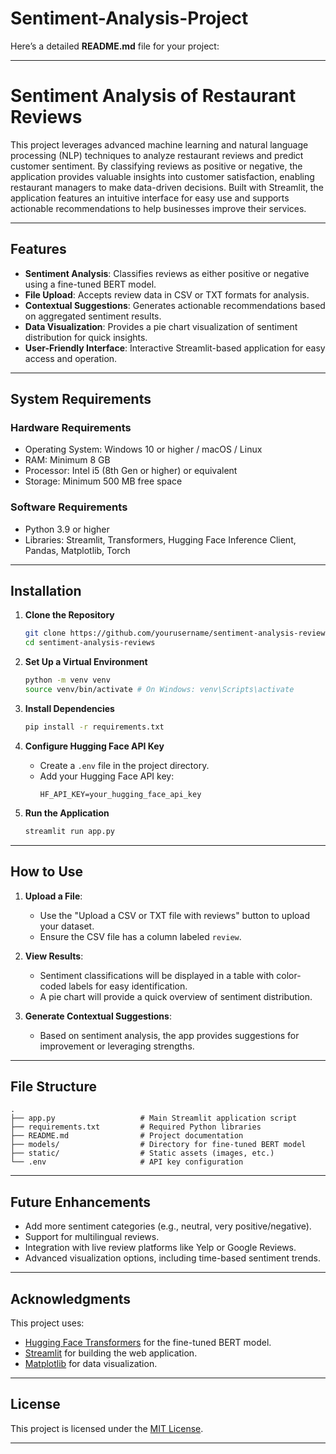 # Sentiment-Analysis-Project
Here’s a detailed **README.md** file for your project:

---

# Sentiment Analysis of Restaurant Reviews

This project leverages advanced machine learning and natural language processing (NLP) techniques to analyze restaurant reviews and predict customer sentiment. By classifying reviews as positive or negative, the application provides valuable insights into customer satisfaction, enabling restaurant managers to make data-driven decisions. Built with Streamlit, the application features an intuitive interface for easy use and supports actionable recommendations to help businesses improve their services.

---

## Features

- **Sentiment Analysis**: Classifies reviews as either positive or negative using a fine-tuned BERT model.
- **File Upload**: Accepts review data in CSV or TXT formats for analysis.
- **Contextual Suggestions**: Generates actionable recommendations based on aggregated sentiment results.
- **Data Visualization**: Provides a pie chart visualization of sentiment distribution for quick insights.
- **User-Friendly Interface**: Interactive Streamlit-based application for easy access and operation.

---

## System Requirements

### Hardware Requirements
- Operating System: Windows 10 or higher / macOS / Linux
- RAM: Minimum 8 GB
- Processor: Intel i5 (8th Gen or higher) or equivalent
- Storage: Minimum 500 MB free space

### Software Requirements
- Python 3.9 or higher
- Libraries: Streamlit, Transformers, Hugging Face Inference Client, Pandas, Matplotlib, Torch

---

## Installation

1. **Clone the Repository**
   ```bash
   git clone https://github.com/yourusername/sentiment-analysis-reviews.git
   cd sentiment-analysis-reviews
   ```

2. **Set Up a Virtual Environment**
   ```bash
   python -m venv venv
   source venv/bin/activate # On Windows: venv\Scripts\activate
   ```

3. **Install Dependencies**
   ```bash
   pip install -r requirements.txt
   ```

4. **Configure Hugging Face API Key**
   - Create a `.env` file in the project directory.
   - Add your Hugging Face API key:
     ```
     HF_API_KEY=your_hugging_face_api_key
     ```

5. **Run the Application**
   ```bash
   streamlit run app.py
   ```

---

## How to Use

1. **Upload a File**:
   - Use the "Upload a CSV or TXT file with reviews" button to upload your dataset.
   - Ensure the CSV file has a column labeled `review`.

2. **View Results**:
   - Sentiment classifications will be displayed in a table with color-coded labels for easy identification.
   - A pie chart will provide a quick overview of sentiment distribution.

3. **Generate Contextual Suggestions**:
   - Based on sentiment analysis, the app provides suggestions for improvement or leveraging strengths.

---

## File Structure

```plaintext
.
├── app.py                   # Main Streamlit application script
├── requirements.txt         # Required Python libraries
├── README.md                # Project documentation
├── models/                  # Directory for fine-tuned BERT model
├── static/                  # Static assets (images, etc.)
└── .env                     # API key configuration
```

---

## Future Enhancements

- Add more sentiment categories (e.g., neutral, very positive/negative).
- Support for multilingual reviews.
- Integration with live review platforms like Yelp or Google Reviews.
- Advanced visualization options, including time-based sentiment trends.

---

## Acknowledgments

This project uses:
- [Hugging Face Transformers](https://huggingface.co/transformers/) for the fine-tuned BERT model.
- [Streamlit](https://streamlit.io/) for building the web application.
- [Matplotlib](https://matplotlib.org/) for data visualization.

---

## License

This project is licensed under the [MIT License](https://opensource.org/licenses/MIT).

---
